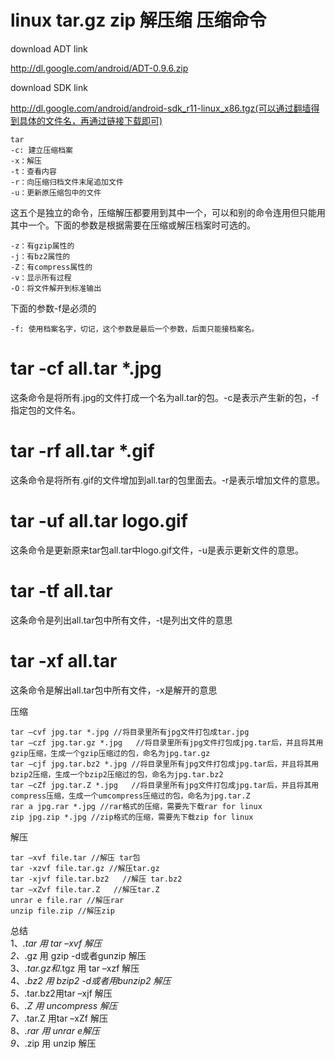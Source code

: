 # linux tar.gz zip 解压缩 压缩命令

download ADT link

http://dl.google.com/android/ADT-0.9.6.zip

download SDK link

http://dl.google.com/android/android-sdk_r11-linux_x86.tgz(可以通过翻墙得到具体的文件名，再通过链接下载即可)

```Shell
tar 
-c: 建立压缩档案 
-x：解压 
-t：查看内容 
-r：向压缩归档文件末尾追加文件 
-u：更新原压缩包中的文件 
```

这五个是独立的命令，压缩解压都要用到其中一个，可以和别的命令连用但只能用其中一个。下面的参数是根据需要在压缩或解压档案时可选的。 

```Shell
-z：有gzip属性的 
-j：有bz2属性的 
-Z：有compress属性的 
-v：显示所有过程 
-O：将文件解开到标准输出 
```

下面的参数-f是必须的 

```Shell
-f: 使用档案名字，切记，这个参数是最后一个参数，后面只能接档案名。 
```

# tar -cf all.tar *.jpg 
这条命令是将所有.jpg的文件打成一个名为all.tar的包。-c是表示产生新的包，-f指定包的文件名。 

# tar -rf all.tar *.gif 
这条命令是将所有.gif的文件增加到all.tar的包里面去。-r是表示增加文件的意思。 

# tar -uf all.tar logo.gif 
这条命令是更新原来tar包all.tar中logo.gif文件，-u是表示更新文件的意思。 

# tar -tf all.tar 
这条命令是列出all.tar包中所有文件，-t是列出文件的意思 

# tar -xf all.tar 
这条命令是解出all.tar包中所有文件，-x是解开的意思 

压缩 
```Shell
tar –cvf jpg.tar *.jpg //将目录里所有jpg文件打包成tar.jpg 
tar –czf jpg.tar.gz *.jpg   //将目录里所有jpg文件打包成jpg.tar后，并且将其用gzip压缩，生成一个gzip压缩过的包，命名为jpg.tar.gz 
tar –cjf jpg.tar.bz2 *.jpg //将目录里所有jpg文件打包成jpg.tar后，并且将其用bzip2压缩，生成一个bzip2压缩过的包，命名为jpg.tar.bz2 
tar –cZf jpg.tar.Z *.jpg   //将目录里所有jpg文件打包成jpg.tar后，并且将其用compress压缩，生成一个umcompress压缩过的包，命名为jpg.tar.Z 
rar a jpg.rar *.jpg //rar格式的压缩，需要先下载rar for linux 
zip jpg.zip *.jpg //zip格式的压缩，需要先下载zip for linux 
```

解压
```Shell
tar –xvf file.tar //解压 tar包 
tar -xzvf file.tar.gz //解压tar.gz 
tar -xjvf file.tar.bz2   //解压 tar.bz2 
tar –xZvf file.tar.Z   //解压tar.Z 
unrar e file.rar //解压rar 
unzip file.zip //解压zip
```

总结 
<br />
1、*.tar 用 tar –xvf 解压 
<br>
2、*.gz 用 gzip -d或者gunzip 解压 
<br>
3、*.tar.gz和*.tgz 用 tar –xzf 解压 
<br>
4、*.bz2 用 bzip2 -d或者用bunzip2 解压 
<br>
5、*.tar.bz2用tar –xjf 解压 
<br>
6、*.Z 用 uncompress 解压 
<br>
7、*.tar.Z 用tar –xZf 解压 
<br>
8、*.rar 用 unrar e解压 
<br>
9、*.zip 用 unzip 解压
